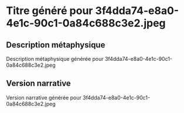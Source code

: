# Titre généré pour 3f4dda74-e8a0-4e1c-90c1-0a84c688c3e2.jpeg

## Description métaphysique
Description métaphysique générée pour 3f4dda74-e8a0-4e1c-90c1-0a84c688c3e2.jpeg

## Version narrative
Version narrative générée pour 3f4dda74-e8a0-4e1c-90c1-0a84c688c3e2.jpeg
